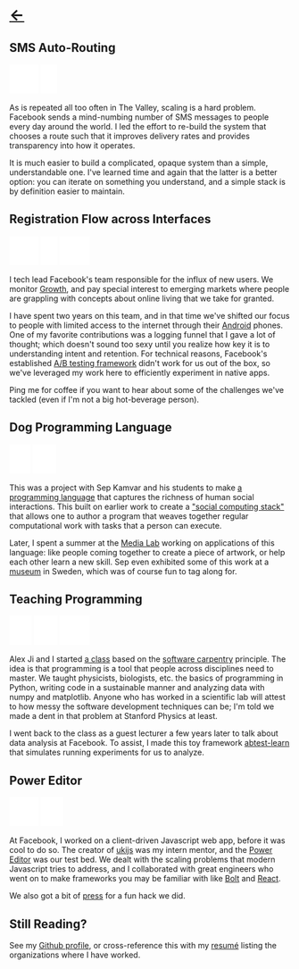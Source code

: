 # [&larr;](/)

## SMS Auto-Routing
![facebook](/images/f.png) ![mobile](/images/phone.png)

As is repeated all too often in The Valley, scaling is a hard problem. Facebook sends a mind-numbing number of SMS messages to people every day around the world. I led the effort to re-build the system that chooses a route such that it improves delivery rates and provides transparency into how it operates.

It is much easier to build a complicated, opaque system than a simple, understandable one. I've learned time and again that the latter is a better option: you can iterate on something you understand, and a simple stack is by definition easier to maintain.

## Registration Flow across Interfaces
![facebook](/images/f.png) ![mobile](/images/phone.png) ![data analysis](/images/data.png)

I tech lead Facebook's team responsible for the influx of new users. We monitor [Growth](http://www.thestreet.com/story/12051899/1/a-sneak-peak-at-whats-really-behind-facebooks-growth.html), and pay special interest to emerging markets where people are grappling with concepts about online living that we take for granted.

I have spent two years on this team, and in that time we've shifted our focus to people with limited access to the internet through their [Android](https://code.facebook.com/posts/android/) phones. One of my favorite contributions was a logging funnel that I gave a lot of thought; which doesn't sound too sexy until you realize how key it is to understanding intent and retention. For technical reasons, Facebook's established [A/B testing framework](https://code.facebook.com/posts/520580318041111/airlock-facebook-s-mobile-a-b-testing-framework/) didn't work for us out of the box, so we've leveraged my work here to efficiently experiment in native apps.

Ping me for coffee if you want to hear about some of the challenges we've tackled (even if I'm not a big hot-beverage person).

## Dog Programming Language
![human](/images/person.png) ![research](/images/lab.png)

This was a project with Sep Kamvar and his students to make [a programming language](http://www.technologyreview.com/news/429544/new-programming-language-makes-coding-social-apps-easier/) that captures the richness of human social interactions. This built on earlier work to create a ["social computing stack"](http://zahanm.s3-website-us-east-1.amazonaws.com/Jabberwocky-UIST2011.pdf) that allows one to author a program that weaves together regular computational work with tasks that a person can execute.

Later, I spent a summer at the [Media Lab](https://www.media.mit.edu/research/groups/social-computing) working on applications of this language: like people coming together to create a piece of artwork, or help each other learn a new skill. Sep even exhibited some of this work at a [museum](http://www.adk.lu.se/en/index.php?id=247) in Sweden, which was of course fun to tag along for.

## Teaching Programming
![open source](/images/code.png) ![research](/images/lab.png) ![data analysis](/images/data.png)

Alex Ji and I started [a class](https://physics91si.stanford.edu) based on the [software carpentry](https://software-carpentry.org/) principle. The idea is that programming is a tool that people across disciplines need to master. We taught physicists, biologists, etc. the basics of programming in Python, writing code in a sustainable manner and analyzing data with numpy and matplotlib. Anyone who has worked in a scientific lab will attest to how messy the software development techniques can be; I'm told we made a dent in that problem at Stanford Physics at least.

I went back to the class as a guest lecturer a few years later to talk about data analysis at Facebook. To assist, I made this toy framework [abtest-learn](https://github.com/zahanm/abtest-learn) that simulates running experiments for us to analyze.

## Power Editor
![facebook](/images/f.png) ![open source](/images/code.png)

At Facebook, I worked on a client-driven Javascript web app, before it was cool to do so. The creator of [ukijs](http://blog.ukijs.org/) was my intern mentor, and the [Power Editor](http://www.facebook.com/ads/manage/powereditor) was our test bed. We dealt with the scaling problems that modern Javascript tries to address, and I collaborated with great engineers who went on to make frameworks you may be familiar with like [Bolt](http://shaneosullivan.github.io/boltjs/gettingstarted.html) and [React](https://facebook.github.io/react/index.html).

We also got a bit of [press](http://techcrunch.com/2011/07/01/facebook-circles/) for a fun hack we did.

## Still Reading?

See my [Github profile](https://github.com/zahanm), or cross-reference this with my [resumé](/resume.html) listing the organizations where I have worked.
